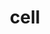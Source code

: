---
title: cell
layout: collection
permalink: /cell/
collection: Cell
entries_layout: grid
classes: wide
---